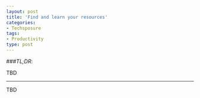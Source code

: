 ```yaml
---
layout: post
title: 'Find and learn your resources'
categories:
- Techsposure
tags:
- Productivity
type: post
---
```


###*TL;DR*:

TBD

---

TBD
